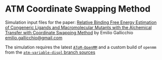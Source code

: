 # ATM Coordinate Swapping Method
Simulation input files for the paper: [Relative Binding Free Energy Estimation of Congeneric Ligands and Macromolecular Mutants with the Alchemical Transfer with Coordinate Swapping Method](https://arxiv.org/abs/2412.19971) by Emilio Gallicchio <emilio.gallicchio@gmail.com>

The simulation requires the latest [`AToM-OpenMM`](https://github.com/Gallicchio-Lab/AToM-OpenMM) and a custom build of `openmm` from the [`atm-variable-displ` branch sources](https://github.com/Gallicchio-Lab/openmm/tree/atm-variable-displ)
